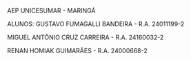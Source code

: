 AEP UNICESUMAR - MARINGÁ

ALUNOS: GUSTAVO FUMAGALLI BANDEIRA - R.A. 24011199-2

MIGUEL ANTÔNIO CRUZ CARREIRA - R.A. 24160032-2

RENAN HOMIAK GUIMARÃES - R.A. 24000668-2
